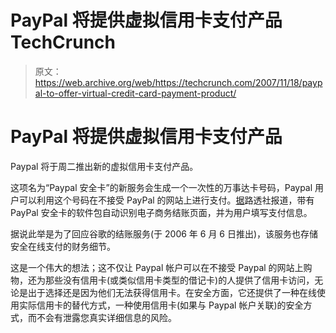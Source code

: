 # PayPal 将提供虚拟信用卡支付产品 TechCrunch

> 原文：<https://web.archive.org/web/https://techcrunch.com/2007/11/18/paypal-to-offer-virtual-credit-card-payment-product/>

# PayPal 将提供虚拟信用卡支付产品

Paypal 将于周二推出新的虚拟信用卡支付产品。

这项名为“Paypal 安全卡”的新服务会生成一个一次性的万事达卡号码，Paypal 用户可以利用这个号码在不接受 PayPal 的网站上进行支付。[据](https://web.archive.org/web/20230220111654/http://www.reuters.com/article/internetNews/idUSN1840572920071119)路透社报道，带有 PayPal 安全卡的软件包自动识别电子商务结账页面，并为用户填写支付信息。

据说此举是为了回应谷歌的结账服务(于 2006 年 6 月 6 日推出)，该服务也存储安全在线支付的财务细节。

这是一个伟大的想法；这不仅让 Paypal 帐户可以在不接受 Paypal 的网站上购物，还为那些没有信用卡(或类似信用卡类型的借记卡)的人提供了信用卡访问，无论是出于选择还是因为他们无法获得信用卡。在安全方面，它还提供了一种在线使用实际信用卡的替代方式，一种使用信用卡(如果与 Paypal 帐户关联)的安全方式，而不会有泄露您真实详细信息的风险。